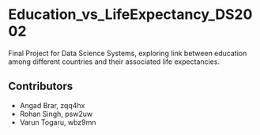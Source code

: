 # Education_vs_LifeExpectancy_DS2002
Final Project for Data Science Systems, exploring link between education among different countries and their associated life expectancies.

## Contributors
- Angad Brar, zqq4hx
- Rohan Singh, psw2uw
- Varun Togaru, wbz9mn
